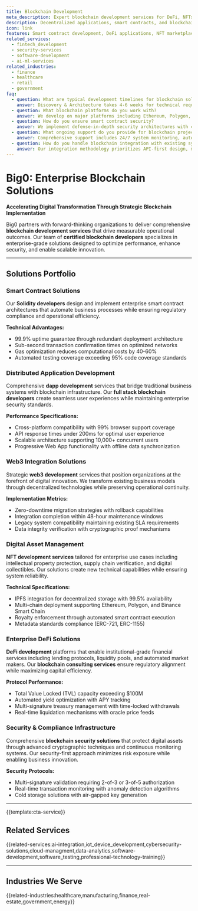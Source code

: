 ```yaml
---
title: Blockchain Development
meta_description: Expert blockchain development services for DeFi, NFTs, smart contracts & Web3. Build secure, scalable decentralized applications with proven blockchain developers.
description: Decentralized applications, smart contracts, and blockchain solutions that enable secure, transparent, and trustless business processes
icon: link
features: Smart contract development, DeFi applications, NFT marketplaces, Cryptocurrency solutions, Blockchain consulting, Token development
related_services: 
  - fintech_development
  - security-services
  - software-development
  - ai-ml-services
related_industries:
  - finance
  - healthcare
  - retail
  - government
faq:
  - question: What are typical development timelines for blockchain solutions?
    answer: Discovery & Architecture takes 4-6 weeks for technical requirements analysis and solution design. Proof of Concept requires 8-12 weeks for pilot implementation and testing. Production Deployment spans 16-32 weeks for full-scale implementation and optimization. Our agile methodology ensures bi-weekly sprint reviews and continuous integration.
  - question: What blockchain platforms do you work with?
    answer: We develop on major platforms including Ethereum, Polygon, Binance Smart Chain, Solana, and Hyperledger. Platform selection is based on your specific requirements for transaction throughput, consensus mechanisms, developer ecosystem, and long-term scalability needs.
  - question: How do you ensure smart contract security?
    answer: We implement defense-in-depth security architectures with continuous vulnerability scanning, automated penetration testing, and real-time threat monitoring. All smart contracts undergo formal verification and third-party security audits before deployment to ensure maximum protection.
  - question: What ongoing support do you provide for blockchain projects?
    answer: Comprehensive support includes 24/7 system monitoring, automated alerting, performance optimization, security patch management, and technical documentation maintenance. Our DevOps team ensures continuous system reliability and performance with established SLA requirements.
  - question: How do you handle blockchain integration with existing systems?
    answer: Our integration methodology prioritizes API-first design, microservices architecture, and event-driven communication patterns. We implement circuit breakers, retry mechanisms, and graceful degradation to ensure system resilience during integration phases while maintaining operational continuity.
---
```


# Big0: Enterprise Blockchain Solutions

**Accelerating Digital Transformation Through Strategic Blockchain Implementation**

Big0 partners with forward-thinking organizations to deliver comprehensive **blockchain development services** that drive measurable operational outcomes. Our team of **certified blockchain developers** specializes in enterprise-grade solutions designed to optimize performance, enhance security, and enable scalable innovation.

---

## Solutions Portfolio

### Smart Contract Solutions
Our **Solidity developers** design and implement enterprise smart contract architectures that automate business processes while ensuring regulatory compliance and operational efficiency.

**Technical Advantages:**
- 99.9% uptime guarantee through redundant deployment architecture
- Sub-second transaction confirmation times on optimized networks
- Gas optimization reduces computational costs by 40-60%
- Automated testing coverage exceeding 95% code coverage standards

### Distributed Application Development
Comprehensive **dapp development** services that bridge traditional business systems with blockchain infrastructure. Our **full stack blockchain developers** create seamless user experiences while maintaining enterprise security standards.

**Performance Specifications:**
- Cross-platform compatibility with 99% browser support coverage
- API response times under 200ms for optimal user experience
- Scalable architecture supporting 10,000+ concurrent users
- Progressive Web App functionality with offline data synchronization

### Web3 Integration Solutions
Strategic **web3 development** services that position organizations at the forefront of digital innovation. We transform existing business models through decentralized technologies while preserving operational continuity.

**Implementation Metrics:**
- Zero-downtime migration strategies with rollback capabilities
- Integration completion within 48-hour maintenance windows
- Legacy system compatibility maintaining existing SLA requirements
- Data integrity verification with cryptographic proof mechanisms

### Digital Asset Management
**NFT development services** tailored for enterprise use cases including intellectual property protection, supply chain verification, and digital collectibles. Our solutions create new technical capabilities while ensuring system reliability.

**Technical Specifications:**
- IPFS integration for decentralized storage with 99.5% availability
- Multi-chain deployment supporting Ethereum, Polygon, and Binance Smart Chain
- Royalty enforcement through automated smart contract execution
- Metadata standards compliance (ERC-721, ERC-1155)

### Enterprise DeFi Solutions
**DeFi development** platforms that enable institutional-grade financial services including lending protocols, liquidity pools, and automated market makers. Our **blockchain consulting services** ensure regulatory alignment while maximizing capital efficiency.

**Protocol Performance:**
- Total Value Locked (TVL) capacity exceeding $100M
- Automated yield optimization with APY tracking
- Multi-signature treasury management with time-locked withdrawals
- Real-time liquidation mechanisms with oracle price feeds

### Security & Compliance Infrastructure
Comprehensive **blockchain security solutions** that protect digital assets through advanced cryptographic techniques and continuous monitoring systems. Our security-first approach minimizes risk exposure while enabling business innovation.

**Security Protocols:**
- Multi-signature validation requiring 2-of-3 or 3-of-5 authorization
- Real-time transaction monitoring with anomaly detection algorithms
- Cold storage solutions with air-gapped key generation

---

{{template:cta-service}}

## Related Services

{{related-services:ai-integration,iot_device_development,cybersecurity-solutions,cloud-managment,data-analytics,software-development,software_testing,professional-technology-training}}

---

## Industries We Serve

{{related-industries:healthcare,manufacturing,finance,real-estate,government,energy}}

